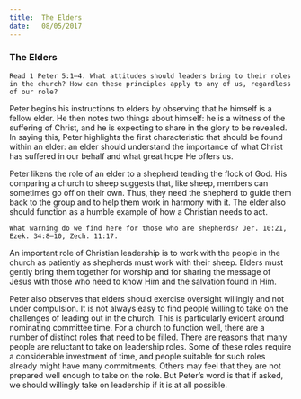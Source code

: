 ```yaml
---
title:  The Elders
date:   08/05/2017
---
```


### The Elders

`Read 1 Peter 5:1–4. What attitudes should leaders bring to their roles in the church? How can these principles apply to any of us, regardless of our role?`

Peter begins his instructions to elders by observing that he himself is a fellow elder. He then notes two things about himself: he is a witness of the suffering of Christ, and he is expecting to share in the glory to be revealed. In saying this, Peter highlights the first characteristic that should be found within an elder: an elder should understand the importance of what Christ has suffered in our behalf and what great hope He offers us.

Peter likens the role of an elder to a shepherd tending the flock of God. His comparing a church to sheep suggests that, like sheep, members can sometimes go off on their own. Thus, they need the shepherd to guide them back to the group and to help them work in harmony with it. The elder also should function as a humble example of how a Christian needs to act.

`What warning do we find here for those who are shepherds? Jer. 10:21, Ezek. 34:8–10, Zech. 11:17.`

An important role of Christian leadership is to work with the people in the church as patiently as shepherds must work with their sheep. Elders must gently bring them together for worship and for sharing the message of Jesus with those who need to know Him and the salvation found in Him.

Peter also observes that elders should exercise oversight willingly and not under compulsion. It is not always easy to find people willing to take on the challenges of leading out in the church. This is particularly evident around nominating committee time. For a church to function well, there are a number of distinct roles that need to be filled. There are reasons that many people are reluctant to take on leadership roles. Some of these roles require a considerable investment of time, and people suitable for such roles already might have many commitments. Others may feel that they are not prepared well enough to take on the role. But Peter’s word is that if asked, we should willingly take on leadership if it is at all possible.